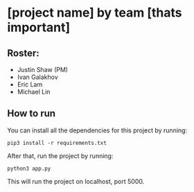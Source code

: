 # [project name] by team [thats important]

## Roster:
* Justin Shaw (PM)
* Ivan Galakhov
* Eric Lam
* Michael Lin

## How to run

You can install all the dependencies for this project by running:

`
    pip3 install -r requirements.txt
`

After that, run the project by running:

`
    python3 app.py
`

This will run the project on localhost, port 5000.